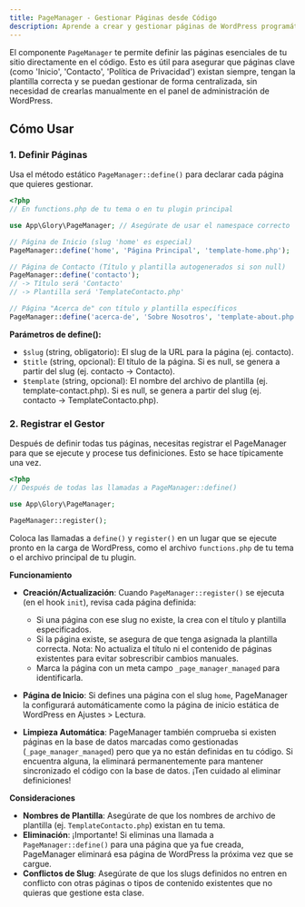 ```yaml
---
title: PageManager - Gestionar Páginas desde Código
description: Aprende a crear y gestionar páginas de WordPress programáticamente con PageManager.
---
```


El componente `PageManager` te permite definir las páginas esenciales de tu sitio directamente en el código. Esto es útil para asegurar que páginas clave (como 'Inicio', 'Contacto', 'Política de Privacidad') existan siempre, tengan la plantilla correcta y se puedan gestionar de forma centralizada, sin necesidad de crearlas manualmente en el panel de administración de WordPress.

## Cómo Usar

### 1. Definir Páginas

Usa el método estático `PageManager::define()` para declarar cada página que quieres gestionar.

```php
<?php
// En functions.php de tu tema o en tu plugin principal

use App\Glory\PageManager; // Asegúrate de usar el namespace correcto

// Página de Inicio (slug 'home' es especial)
PageManager::define('home', 'Página Principal', 'template-home.php');

// Página de Contacto (Título y plantilla autogenerados si son null)
PageManager::define('contacto'); 
// -> Título será 'Contacto'
// -> Plantilla será 'TemplateContacto.php'

// Página "Acerca de" con título y plantilla específicos
PageManager::define('acerca-de', 'Sobre Nosotros', 'template-about.php');
```

**Parámetros de define():**

- `$slug` (string, obligatorio): El slug de la URL para la página (ej. contacto).
- `$title` (string, opcional): El título de la página. Si es null, se genera a partir del slug (ej. contacto -> Contacto).
- `$template` (string, opcional): El nombre del archivo de plantilla (ej. template-contact.php). Si es null, se genera a partir del slug (ej. contacto -> TemplateContacto.php).

### 2. Registrar el Gestor

Después de definir todas tus páginas, necesitas registrar el PageManager para que se ejecute y procese tus definiciones. Esto se hace típicamente una vez.

```php
<?php
// Después de todas las llamadas a PageManager::define()

use App\Glory\PageManager;

PageManager::register();
```

Coloca las llamadas a `define()` y `register()` en un lugar que se ejecute pronto en la carga de WordPress, como el archivo `functions.php` de tu tema o el archivo principal de tu plugin.

**Funcionamiento**

- **Creación/Actualización**: Cuando `PageManager::register()` se ejecuta (en el hook `init`), revisa cada página definida:
  - Si una página con ese slug no existe, la crea con el título y plantilla especificados.
  - Si la página existe, se asegura de que tenga asignada la plantilla correcta. Nota: No actualiza el título ni el contenido de páginas existentes para evitar sobrescribir cambios manuales.
  - Marca la página con un meta campo `_page_manager_managed` para identificarla.

- **Página de Inicio**: Si defines una página con el slug `home`, PageManager la configurará automáticamente como la página de inicio estática de WordPress en Ajustes > Lectura.

- **Limpieza Automática**: PageManager también comprueba si existen páginas en la base de datos marcadas como gestionadas (`_page_manager_managed`) pero que ya no están definidas en tu código. Si encuentra alguna, la eliminará permanentemente para mantener sincronizado el código con la base de datos. ¡Ten cuidado al eliminar definiciones!

**Consideraciones**

- **Nombres de Plantilla**: Asegúrate de que los nombres de archivo de plantilla (ej. `TemplateContacto.php`) existan en tu tema.
- **Eliminación**: ¡Importante! Si eliminas una llamada a `PageManager::define()` para una página que ya fue creada, PageManager eliminará esa página de WordPress la próxima vez que se cargue.
- **Conflictos de Slug**: Asegúrate de que los slugs definidos no entren en conflicto con otras páginas o tipos de contenido existentes que no quieras que gestione esta clase.
  
